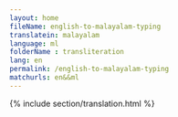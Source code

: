 ```yaml
--- 
layout: home 
fileName: english-to-malayalam-typing
translatein: malayalam
language: ml
folderName : transliteration
lang: en
permalink: /english-to-malayalam-typing
matchurls: en&&ml
---
```

{% include section/translation.html %}